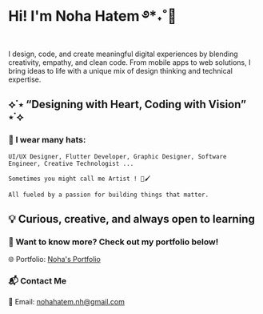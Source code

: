 # Hi! I'm Noha Hatem ࿔*˖˚🎀

I design, code, and create meaningful digital experiences by blending creativity, empathy, and clean code. From mobile apps to web solutions, I bring ideas to life with a unique mix of design thinking and technical expertise.

## ⟡˙⋆ “Designing with Heart, Coding with Vision” ⋆˙⟡

### 👒 I wear many hats: 

    UI/UX Designer, Flutter Developer, Graphic Designer, Software Engineer, Creative Technologist ...

    Sometimes you might call me Artist ! 🎨🖌

    All fueled by a passion for building things that matter.

## 💡 Curious, creative, and always open to learning 

### 📌 Want to know more? Check out my portfolio below!

🌐 Portfolio: [Noha's Portfolio](https://noha-portfolio-delta-hazel-66.vercel.app/)

### 📬 Contact Me

📧 Email: nohahatem.nh@gmail.com
